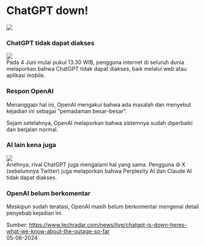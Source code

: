 # ChatGPT down!
<img src="https://cdn.mos.cms.futurecdn.net/fg9qRw55LWed5XsFug4VYh-1024-80.jpg.webp">

### ChatGPT tidak dapat diakses
<img src="https://cdn.mos.cms.futurecdn.net/Z2UoUtFRt3SiE7KgkH8YTH-970-80.jpg.webp">
<br>Pada 4 Juni mulai pukul 13.30 WIB, pengguna internet di seluruh dunia melaporkan bahwa ChatGPT tidak dapat diakses, baik melalui web atau aplikasi mobile.

### Respon OpenAI
Menanggapi hal ini, OpenAI mengakui bahwa ada masalah dan menyebut kejadian ini sebagai "pemadaman besar-besar".

Sejam setelahnya, OpenAI melaporkan bahwa sistemnya sudah diperbaiki dan berjalan normal.

### AI lain kena juga
<img src="https://cdn.mos.cms.futurecdn.net/QL7ki2RHvJsp3UQPbs5vZP-970-80.jpg.webp">
<br>Anehnya, rival ChatGPT juga mengalami hal yang sama. Pengguna di X (sebelumnya Twitter) juga melaporkan bahwa Perplexity AI dan Claude AI tidak dapat diakses.

### OpenAI belum berkomentar
Meskipun sudah teratasi, OpenAI masih belum berkomentar mengenai detail penyebab kejadian ini.

Sumber: https://www.techradar.com/news/live/chatgpt-is-down-heres-what-we-know-about-the-outage-so-far
<br>05-06-2024
